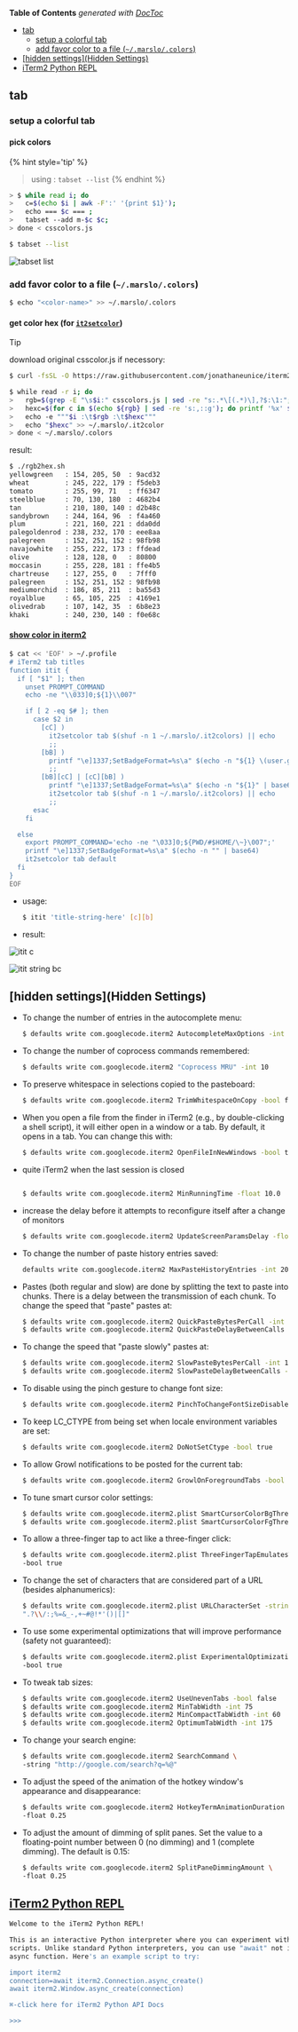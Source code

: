 <!-- START doctoc generated TOC please keep comment here to allow auto update -->
<!-- DON'T EDIT THIS SECTION, INSTEAD RE-RUN doctoc TO UPDATE -->
**Table of Contents**  *generated with [DocToc](https://github.com/thlorenz/doctoc)*

- [tab](#tab)
  - [setup a colorful tab](#setup-a-colorful-tab)
  - [add favor color to a file (`~/.marslo/.colors`)](#add-favor-color-to-a-file-marslocolors)
- [[hidden settings](Hidden Settings)](#hidden-settingshidden-settings)
- [iTerm2 Python REPL](#iterm2-python-repl)

<!-- END doctoc generated TOC please keep comment here to allow auto update -->

## tab
### setup a colorful tab
#### pick colors

{% hint style='tip' %}
> using : `tabset --list`
{% endhint %}

```bash
> $ while read i; do
>   c=$(echo $i | awk -F':' '{print $1}');
>   echo === $c === ;
>   tabset --add m-$c $c;
> done < csscolors.js

$ tabset --list
```

![tabset list](../../screenshot/iterm2/tabset-list-1.png)

### add favor color to a file (`~/.marslo/.colors`)
```bash
$ echo "<color-name>" >> ~/.marslo/.colors
```

#### get color hex (for [`it2setcolor`](https://github.com/gnachman/iterm2-website/blob/master/source/utilities/it2setcolor))

> [!TIP]
> download original csscolor.js if necessory:
> ```bash
> $ curl -fsSL -O https://raw.githubusercontent.com/jonathaneunice/iterm2-tab-set/master/csscolors.js
> ```

```bash
$ while read -r i; do
>   rgb=$(grep -E "\s$i:" csscolors.js | sed -re "s:.*\[(.*)\],?$:\1:";)
>   hexc=$(for c in $(echo ${rgb} | sed -re 's:,::g'); do printf '%x' $c; done)
>   echo -e """$i :\t$rgb :\t$hexc"""
>   echo "$hexc" >> ~/.marslo/.it2color
> done < ~/.marslo/.colors
```

result:
```bash
$ ./rgb2hex.sh
yellowgreen   : 154, 205, 50  : 9acd32
wheat         : 245, 222, 179 : f5deb3
tomato        : 255, 99, 71   : ff6347
steelblue     : 70, 130, 180  : 4682b4
tan           : 210, 180, 140 : d2b48c
sandybrown    : 244, 164, 96  : f4a460
plum          : 221, 160, 221 : dda0dd
palegoldenrod : 238, 232, 170 : eee8aa
palegreen     : 152, 251, 152 : 98fb98
navajowhite   : 255, 222, 173 : ffdead
olive         : 128, 128, 0   : 80800
moccasin      : 255, 228, 181 : ffe4b5
chartreuse    : 127, 255, 0   : 7fff0
palegreen     : 152, 251, 152 : 98fb98
mediumorchid  : 186, 85, 211  : ba55d3
royalblue     : 65, 105, 225  : 4169e1
olivedrab     : 107, 142, 35  : 6b8e23
khaki         : 240, 230, 140 : f0e68c
```

#### [show color in iterm2](https://raw.githubusercontent.com/marslo/mylinux/master/confs/home/.marslo/.marslorc)
```bash
$ cat << 'EOF' > ~/.profile
# iTerm2 tab titles
function itit {
  if [ "$1" ]; then
    unset PROMPT_COMMAND
    echo -ne "\\033]0;${1}\\007"

    if [ 2 -eq $# ]; then
      case $2 in
        [cC] )
          it2setcolor tab $(shuf -n 1 ~/.marslo/.it2colors) || echo
          ;;
        [bB] )
          printf "\e]1337;SetBadgeFormat=%s\a" $(echo -n "${1} \(user.gitBranch)" | base64)
          ;;
        [bB][cC] | [cC][bB] )
          printf "\e]1337;SetBadgeFormat=%s\a" $(echo -n "${1}" | base64)
          it2setcolor tab $(shuf -n 1 ~/.marslo/.it2colors) || echo
          ;;
      esac
    fi

  else
    export PROMPT_COMMAND='echo -ne "\033]0;${PWD/#$HOME/\~}\007";'
    printf "\e]1337;SetBadgeFormat=%s\a" $(echo -n "" | base64)
    it2setcolor tab default
  fi
}
EOF
```

- usage:
  ```bash
  $ itit 'title-string-here' [c][b]
  ```
- result:

![itit <string> c](../../screenshot/iterm2/itit-c.png)

![itit string bc](../../screenshot/iterm2/itit-bc.png)

## [hidden settings](Hidden Settings)
- To change the number of entries in the autocomplete menu:
  ```bash
  $ defaults write com.googlecode.iterm2 AutocompleteMaxOptions -int 10
  ```

- To change the number of coprocess commands remembered:
  ```bash
  $ defaults write com.googlecode.iterm2 "Coprocess MRU" -int 10
  ```

- To preserve whitespace in selections copied to the pasteboard:
  ```bash
  $ defaults write com.googlecode.iterm2 TrimWhitespaceOnCopy -bool false
  ```

- When you open a file from the finder in iTerm2 (e.g., by double-clicking a shell script), it will either open in a window or a tab. By default, it opens in a tab. You can change this with:
  ```bash
  $ defaults write com.googlecode.iterm2 OpenFileInNewWindows -bool true
  ```
- quite iTerm2 when the last session is closed
  ```bash

  $ defaults write com.googlecode.iterm2 MinRunningTime -float 10.0
  ```
- increase the delay before it attempts to reconfigure itself after a change of monitors
  ```bash
  $ defaults write com.googlecode.iterm2 UpdateScreenParamsDelay -float 1.0
  ```

- To change the number of paste history entries saved:
  ```bash
  defaults write com.googlecode.iterm2 MaxPasteHistoryEntries -int 20
  ```

- Pastes (both regular and slow) are done by splitting the text to paste into chunks. There is a delay between the transmission of each chunk. To change the speed that "paste" pastes at:
  ```bash
  $ defaults write com.googlecode.iterm2 QuickPasteBytesPerCall -int 1024
  $ defaults write com.googlecode.iterm2 QuickPasteDelayBetweenCalls -float 0.01
  ```

- To change the speed that "paste slowly" pastes at:
  ```bash
  $ defaults write com.googlecode.iterm2 SlowPasteBytesPerCall -int 16
  $ defaults write com.googlecode.iterm2 SlowPasteDelayBetweenCalls -float 0.125
  ```

- To disable using the pinch gesture to change font size:
  ```bash
  $ defaults write com.googlecode.iterm2 PinchToChangeFontSizeDisabled -bool true
  ```

- To keep LC_CTYPE from being set when locale environment variables are set:
  ```bash
  $ defaults write com.googlecode.iterm2 DoNotSetCtype -bool true
  ```

- To allow Growl notifications to be posted for the current tab:
  ```bash
  $ defaults write com.googlecode.iterm2 GrowlOnForegroundTabs -bool true
  ```

- To tune smart cursor color settings:
  ```bash
  $ defaults write com.googlecode.iterm2.plist SmartCursorColorBgThreshold -float 0.5
  $ defaults write com.googlecode.iterm2.plist SmartCursorColorFgThreshold -float 0.75
  ```

- To allow a three-finger tap to act like a three-finger click:
  ```bash
  $ defaults write com.googlecode.iterm2.plist ThreeFingerTapEmulatesThreeFingerClick \
  -bool true
  ```

- To change the set of characters that are considered part of a URL (besides alphanumerics):
  ```bash
  $ defaults write com.googlecode.iterm2.plist URLCharacterSet -string \
  ".?\\/:;%=&_-,+~#@!*'()|[]"
  ```

- To use some experimental optimizations that will improve performance (safety not guaranteed):
  ```bash
  $ defaults write com.googlecode.iterm2.plist ExperimentalOptimizationsEnabled \
  -bool true
  ```

- To tweak tab sizes:
  ```bash
  $ defaults write com.googlecode.iterm2 UseUnevenTabs -bool false
  $ defaults write com.googlecode.iterm2 MinTabWidth -int 75
  $ defaults write com.googlecode.iterm2 MinCompactTabWidth -int 60
  $ defaults write com.googlecode.iterm2 OptimumTabWidth -int 175
  ```

- To change your search engine:
  ```bash
  $ defaults write com.googlecode.iterm2 SearchCommand \
  -string "http://google.com/search?q=%@"
  ```

- To adjust the speed of the animation of the hotkey window's appearance and disappearance:
  ```bash
  $ defaults write com.googlecode.iterm2 HotkeyTermAnimationDuration \
  -float 0.25
  ```

- To adjust the amount of dimming of split panes. Set the value to a floating-point number between 0 (no dimming) and 1 (complete dimming). The default is 0.15:
  ```bash
  $ defaults write com.googlecode.iterm2 SplitPaneDimmingAmount \
  -float 0.25
  ```

## [iTerm2 Python REPL](https://iterm2.com/python-api/tutorial/running.html)
```bash
Welcome to the iTerm2 Python REPL!

This is an interactive Python interpreter where you can experiment with
scripts. Unlike standard Python interpreters, you can use "await" not inside an
async function. Here's an example script to try:

import iterm2
connection=await iterm2.Connection.async_create()
await iterm2.Window.async_create(connection)

⌘-click here for iTerm2 Python API Docs

>>>
```

